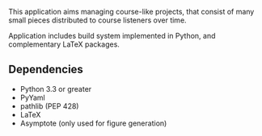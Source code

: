 This application aims managing course-like projects, that consist of
many small pieces distributed to course listeners over time.

Application includes build system implemented in Python, and
complementary LaTeX packages.

## Dependencies

- Python 3.3 or greater
- PyYaml
- pathlib (PEP 428)
- LaTeX
- Asymptote (only used for figure generation)

